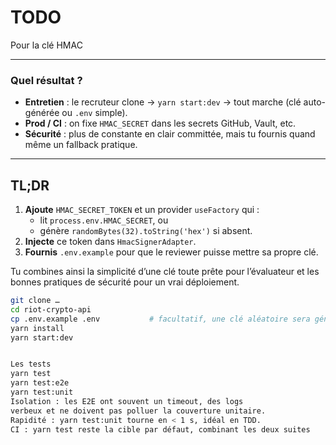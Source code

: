 # TODO


Pour la clé HMAC 


---

### Quel résultat ?

* **Entretien** : le recruteur clone → `yarn start:dev` → tout marche (clé auto-générée ou `.env` simple).
* **Prod / CI** : on fixe `HMAC_SECRET` dans les secrets GitHub, Vault, etc.
* **Sécurité** : plus de constante en clair committée, mais tu fournis quand même un fallback pratique.

---

## TL;DR

1. **Ajoute** `HMAC_SECRET_TOKEN` et un provider `useFactory` qui :
    * lit `process.env.HMAC_SECRET`, ou
    * génère `randomBytes(32).toString('hex')` si absent.
2. **Injecte** ce token dans `HmacSignerAdapter`.
3. **Fournis** `.env.example` pour que le reviewer puisse mettre sa propre clé.

Tu combines ainsi la simplicité d’une clé toute prête pour l’évaluateur et les bonnes pratiques de sécurité pour un vrai déploiement.


```bash
git clone …
cd riot-crypto-api
cp .env.example .env           # facultatif, une clé aléatoire sera générée sinon
yarn install
yarn start:dev


Les tests 
yarn test 
yarn test:e2e  
yarn test:unit
Isolation : les E2E ont souvent un timeout, des logs
verbeux et ne doivent pas polluer la couverture unitaire.
Rapidité : yarn test:unit tourne en < 1 s, idéal en TDD.
CI : yarn test reste la cible par défaut, combinant les deux suites